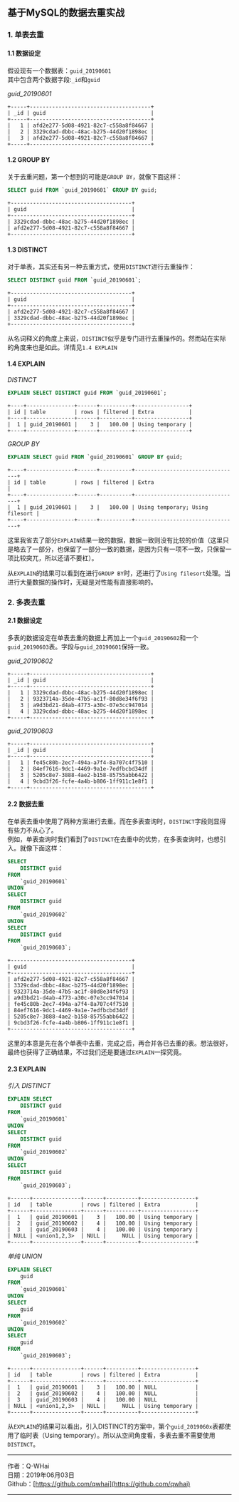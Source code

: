 ## 基于MySQL的数据去重实战

### 1. 单表去重

#### 1.1 数据设定

假设现有一个数据表：`guid_20190601`<br>
其中包含两个数据字段:`_id`和`guid`

*guid_20190601*
```
+-----+--------------------------------------+
| _id | guid                                 |
+-----+--------------------------------------+
|   1 | afd2e277-5d08-4921-82c7-c558a8f84667 |
|   2 | 3329cdad-dbbc-48ac-b275-44d20f1898ec |
|   3 | afd2e277-5d08-4921-82c7-c558a8f84667 |
+-----+--------------------------------------+
```

#### 1.2 GROUP BY

关于去重问题，第一个想到的可能是`GROUP BY`，就像下面这样：
```sql
SELECT guid FROM `guid_20190601` GROUP BY guid;
```
```
+--------------------------------------+
| guid                                 |
+--------------------------------------+
| 3329cdad-dbbc-48ac-b275-44d20f1898ec |
| afd2e277-5d08-4921-82c7-c558a8f84667 |
+--------------------------------------+
```

#### 1.3 DISTINCT

对于单表，其实还有另一种去重方式，使用`DISTINCT`进行去重操作：
```sql
SELECT DISTINCT guid FROM `guid_20190601`;
```
```
+--------------------------------------+
| guid                                 |
+--------------------------------------+
| afd2e277-5d08-4921-82c7-c558a8f84667 |
| 3329cdad-dbbc-48ac-b275-44d20f1898ec |
+--------------------------------------+
```

从名词释义的角度上来说，`DISTINCT`似乎是专门进行去重操作的。然而站在实际的角度来也是如此。详情见`1.4 EXPLAIN`

#### 1.4 EXPLAIN

*DISTINCT*
```sql
EXPLAIN SELECT DISTINCT guid FROM `guid_20190601`;
```
```
+----+---------------+------+----------+-----------------+
| id | table         | rows | filtered | Extra           |
+----+---------------+------+----------+-----------------+
|  1 | guid_20190601 |    3 |   100.00 | Using temporary |
+----+---------------+------+----------+-----------------+
```

*GROUP BY*
```sql
EXPLAIN SELECT guid FROM `guid_20190601` GROUP BY guid;
```
```
+----+---------------+------+----------+---------------------------------+
| id | table         | rows | filtered | Extra                           |
+----+---------------+------+----------+---------------------------------+
|  1 | guid_20190601 |    3 |   100.00 | Using temporary; Using filesort |
+----+---------------+------+----------+---------------------------------+
```


这里我省去了部分`EXPLAIN`结果一致的数据，数据一致则没有比较的价值（这里只是略去了一部分，也保留了一部分一致的数据，是因为只有一项不一致，只保留一项比较突兀，所以还请不要杠）。

从`EXPLAIN`的结果可以看到在进行`GROUP BY`时，还进行了`Using filesort`处理。当进行大量数据的操作时，无疑是对性能有直接影响的。

### 2. 多表去重

#### 2.1 数据设定

多表的数据设定在单表去重的数据上再加上一个`guid_20190602`和一个`guid_20190603`表。字段与`guid_20190601`保持一致。

*guid_20190602*
```
+-----+--------------------------------------+
| _id | guid                                 |
+-----+--------------------------------------+
|   1 | 3329cdad-dbbc-48ac-b275-44d20f1898ec |
|   2 | 9323714a-35de-47b5-ac1f-80d8e34f6f93 |
|   3 | a9d3bd21-d4ab-4773-a30c-07e3cc947014 |
|   4 | 3329cdad-dbbc-48ac-b275-44d20f1898ec |
+-----+--------------------------------------+
```

*guid_20190603*
```
+-----+--------------------------------------+
| _id | guid                                 |
+-----+--------------------------------------+
|   1 | fe45c80b-2ec7-494a-a7f4-8a707c4f7510 |
|   2 | 84ef7616-9dc1-4469-9a1e-7edfbcbd34df |
|   3 | 5205c8e7-3888-4ae2-b158-85755abb6422 |
|   4 | 9cbd3f26-fcfe-4a4b-b806-1ff911c1e8f1 |
+-----+--------------------------------------+
```

#### 2.2 数据去重

在单表去重中使用了两种方案进行去重。而在多表查询时，`DISTINCT`字段则显得有些力不从心了。<br>
例如，单表查询时我们看到了`DISTINCT`在去重中的优势，在多表查询时，也想引入。就像下面这样：
```sql
SELECT
    DISTINCT guid
FROM
    `guid_20190601`
UNION
SELECT
    DISTINCT guid
FROM
    `guid_20190602`
UNION
SELECT
    DISTINCT guid
FROM
    `guid_20190603`;
```

```
+--------------------------------------+
| guid                                 |
+--------------------------------------+
| afd2e277-5d08-4921-82c7-c558a8f84667 |
| 3329cdad-dbbc-48ac-b275-44d20f1898ec |
| 9323714a-35de-47b5-ac1f-80d8e34f6f93 |
| a9d3bd21-d4ab-4773-a30c-07e3cc947014 |
| fe45c80b-2ec7-494a-a7f4-8a707c4f7510 |
| 84ef7616-9dc1-4469-9a1e-7edfbcbd34df |
| 5205c8e7-3888-4ae2-b158-85755abb6422 |
| 9cbd3f26-fcfe-4a4b-b806-1ff911c1e8f1 |
+--------------------------------------+
```

这里的本意是先在各个单表中去重，完成之后，再合并各已去重的表。想法很好，最终也获得了正确结果，不过我们还是要通过`EXPLAIN`一探究竟。

#### 2.3 EXPLAIN

*引入 DISTINCT*
```sql
EXPLAIN SELECT
    DISTINCT guid
FROM
    `guid_20190601`
UNION
SELECT
    DISTINCT guid
FROM
    `guid_20190602`
UNION
SELECT
    DISTINCT guid
FROM
    `guid_20190603`;
````

```
+------+---------------+------+----------+-----------------+
| id   | table         | rows | filtered | Extra           |
+------+---------------+------+----------+-----------------+
|  1   | guid_20190601 |    3 |   100.00 | Using temporary |
|  2   | guid_20190602 |    4 |   100.00 | Using temporary |
|  3   | guid_20190603 |    4 |   100.00 | Using temporary |
| NULL | <union1,2,3>  | NULL |     NULL | Using temporary |
+------+---------------+------+----------+-----------------+
```

*单纯 UNION*
```sql
EXPLAIN SELECT
    guid
FROM
    `guid_20190601`
UNION
SELECT
    guid
FROM
    `guid_20190602`
UNION
SELECT
    guid
FROM
    `guid_20190603`;
````

```
+------+---------------+------+----------+-----------------+
| id   | table         | rows | filtered | Extra           |
+------+---------------+------+----------+-----------------+
|  1   | guid_20190601 |    3 |   100.00 | NULL            |
|  2   | guid_20190602 |    4 |   100.00 | NULL            |
|  3   | guid_20190603 |    4 |   100.00 | NULL            |
| NULL | <union1,2,3>  | NULL |     NULL | Using temporary |
+------+---------------+------+----------+-----------------+
```

从`EXPLAIN`的结果可以看出，引入DISTINCT的方案中，第个`guid_2019060x`表都使用了临时表（Using temporary）。所以从空间角度看，多表去重不需要使用`DISTINCT`。

---

作者：Q-WHai<br>
日期：2019年06月03日<br>
Github：[https://github.com/qwhai](https://github.com/qwhai)

---
